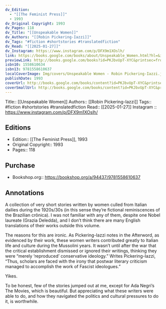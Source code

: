 ```yaml
---
dv_Edition:
  - "[[The Feminist Press]]"
  - 1993
dv_Original Copyright: 1993
dv_Pages: 118
dv_Title: "[[Unspeakable Women]]"
dv_Authors: "[[Robin Pickering-Iazzi]]"
dv_Tags: "#fiction #shortstories #translatedfiction"
dv_Read: "[[2025-01-27]]"
dv_Instagram: https://www.instagram.com/p/DFX9m1XOslh/
link: https://books.google.com/books/about/Unspeakable_Women.html?hl=&id=PKJbvUpT-XYC
previewLink: http://books.google.com/books?id=PKJbvUpT-XYC&printsec=frontcover&dq=Unspeakable+Women&hl=&as_pt=BOOKS&cd=1&source=gbs_api
isbn10: 1558610634
isbn13: 9781558610637
localCoverImage: Img/covers/Unspeakable Women - Robin Pickering-Iazzi.jpg
publishDate: 1993
coverUrl: http://books.google.com/books/content?id=PKJbvUpT-XYC&printsec=frontcover&img=1&zoom=1&edge=curl&source=gbs_api
coverSmallUrl: http://books.google.com/books/content?id=PKJbvUpT-XYC&printsec=frontcover&img=1&zoom=5&edge=curl&source=gbs_api
---
```

Title:: [[Unspeakable Women]]
Authors:: [[Robin Pickering-Iazzi]]
Tags:: #fiction #shortstories #translatedfiction 
Read:: [[2025-01-27]]
Instagram ::  https://www.instagram.com/p/DFX9m1XOslh/
## Editions
- Edition:: [[The Feminist Press]], 1993
- Original Copyright:: 1993
- Pages:: 118

## Purchase
* Bookshop.org:: https://bookshop.org/a/94437/9781558610637
## Annotations

A collection of very short stories written by women culled from Italian dailies during the 1920s/30s (in this sense they’re fictional reminiscences of the Brazilian crônica). I was not familiar with any of them, despite one Nobel laureate (Grazia Deledda), and I don’t think there are many English translations of their works outside this volume.   
  
The reasons for this are ironic. As Pickering-Iazzi notes in the Afterword, as evidenced by their work, these women writers contributed greatly to Italian life and culture during the Mussolini years. It wasn’t until after the war that the critical establishment dismissed or ignored their writings, thinking they were “merely ‘reproduced’ conservative ideology.” Writes Pickering-Iazzi, “Thus, scholars are faced with the irony that postwar literary criticism managed to accomplish the work of Fascist ideologues.”   
  
Yikes.   
  
To be honest, few of the stories jumped out at me, except for Ada Negri’s The Movies, which is beautiful. But appreciating what these writers were able to do, and how they navigated the politics and cultural pressures to do it, is worthwhile.